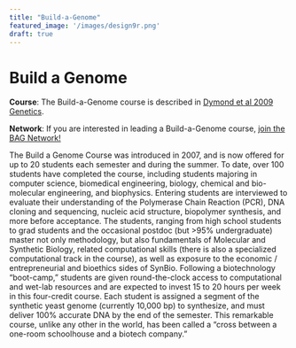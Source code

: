 ```yaml
---
title: "Build-a-Genome"
featured_image: '/images/design9r.png'
draft: true
---
```


# Build a Genome


**Course**: The Build-a-Genome course is described in [Dymond et al 2009 Genetics](https://academic.oup.com/genetics/article/181/1/13/6062926).

**Network**: If you are interested in leading a Build-a-Genome course, [join the BAG Network!](https://qubeshub.org/community/groups/bag/)


The Build a Genome Course was introduced in 2007, and is now offered for up to 20 students each semester and during the summer. To date, over 100 students have completed the course, including students majoring in computer science, biomedical engineering, biology, chemical and bio-molecular engineering, and biophysics. Entering students are interviewed to evaluate their understanding of the Polymerase Chain Reaction (PCR), DNA cloning and sequencing, nucleic acid structure, biopolymer synthesis, and more before acceptance. The students, ranging from high school students to grad students and the occasional postdoc (but &gt;95% undergraduate) master not only methodology, but also fundamentals of Molecular and Synthetic Biology, related computational skills (there is also a specialized computational track in the course), as well as exposure to the economic / entrepreneurial and bioethics sides of SynBio. Following a biotechnology “boot-camp,” students are given round-the-clock access to computational and wet-lab resources and are expected to invest 15 to 20 hours per week in this four-credit course. Each student is assigned a segment of the synthetic yeast genome (currently 10,000 bp) to synthesize, and must deliver 100% accurate DNA by the end of the semester. This remarkable course, unlike any other in the world, has been called a “cross between a one-room schoolhouse and a biotech company.” 

